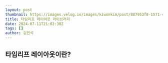 ```yaml
---
layout: post
thumbnail: https://images.velog.io/images/kiwonkim/post/887953f8-1571-4932-a8f0-d34405b2760d/image.png
title: 타임리프 레이아웃 라이브러리
date: 2024-07-11T21:02:30Z
tags: []
author: 김민석
---
```


## 타임리프 레이아웃이란?
